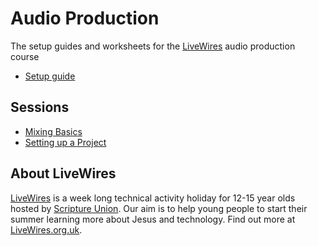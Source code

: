 # Audio Production

The setup guides and worksheets for the [LiveWires](https://livewires.org.uk) audio production course

- [Setup guide](setup-guide.md)


## Sessions

- [Mixing Basics](worksheets/00-intro-to-mixing.md)
- [Setting up a Project](worksheets/01-setting-up-project.md)


## About LiveWires

[LiveWires](https://livewires.org.uk) is a week long technical activity holiday for 12-15 year olds hosted by [Scripture Union](https://scriptureunion.org.uk). Our aim is to help young people to start their summer learning more about Jesus and technology. Find out more at [LiveWires.org.uk](https://livewires.org.uk).
